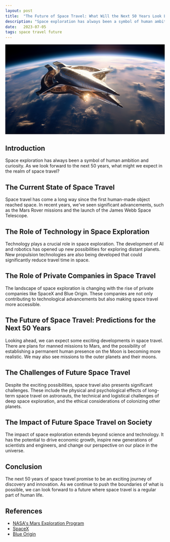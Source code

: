 ```yaml
---
layout: post
title:  "The Future of Space Travel: What Will the Next 50 Years Look Like?"
description: "Space exploration has always been a symbol of human ambition and curiosity. As we look forward to the next 50 years, what might we expect in the realm of space travel?"
date:   2023-07-05
tags: space travel future
---
```


![A futuristic spaceship](/assets/space-exploration-future.png)

## Introduction
Space exploration has always been a symbol of human ambition and curiosity. As we look forward to the next 50 years, what might we expect in the realm of space travel?

## The Current State of Space Travel
Space travel has come a long way since the first human-made object reached space. In recent years, we've seen significant advancements, such as the Mars Rover missions and the launch of the James Webb Space Telescope.

## The Role of Technology in Space Exploration
Technology plays a crucial role in space exploration. The development of AI and robotics has opened up new possibilities for exploring distant planets. New propulsion technologies are also being developed that could significantly reduce travel time in space.

## The Role of Private Companies in Space Travel
The landscape of space exploration is changing with the rise of private companies like SpaceX and Blue Origin. These companies are not only contributing to technological advancements but also making space travel more accessible.

## The Future of Space Travel: Predictions for the Next 50 Years
Looking ahead, we can expect some exciting developments in space travel. There are plans for manned missions to Mars, and the possibility of establishing a permanent human presence on the Moon is becoming more realistic. We may also see missions to the outer planets and their moons.

## The Challenges of Future Space Travel
Despite the exciting possibilities, space travel also presents significant challenges. These include the physical and psychological effects of long-term space travel on astronauts, the technical and logistical challenges of deep space exploration, and the ethical considerations of colonizing other planets.

## The Impact of Future Space Travel on Society
The impact of space exploration extends beyond science and technology. It has the potential to drive economic growth, inspire new generations of scientists and engineers, and change our perspective on our place in the universe.

## Conclusion
The next 50 years of space travel promise to be an exciting journey of discovery and innovation. As we continue to push the boundaries of what is possible, we can look forward to a future where space travel is a regular part of human life.

## References
- [NASA's Mars Exploration Program](https://mars.nasa.gov/)
- [SpaceX](https://www.spacex.com/)
- [Blue Origin](https://www.blueorigin.com/)
